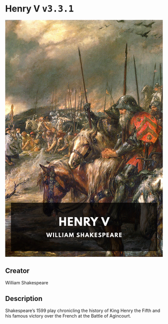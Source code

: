 
# Henry V <kbd>v3.3.1</kbd>

<center>
  <img src="./cover-1024.jpg"/>
</center>

## Creator
William Shakespeare

## Description
Shakespeare’s 1599 play chronicling the history of King Henry the Fifth and his famous victory over the French at the Battle of Agincourt.
